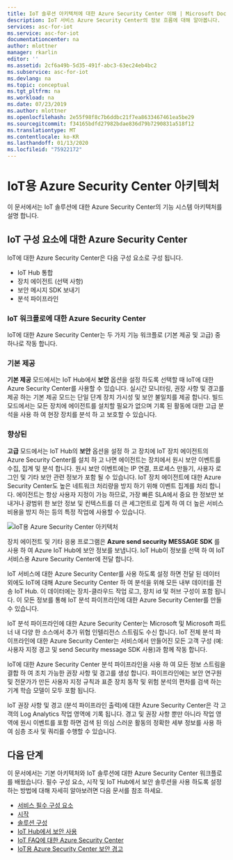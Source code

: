 ```yaml
---
title: IoT 솔루션 아키텍처에 대한 Azure Security Center 이해 | Microsoft Docs
description: IoT 서비스 Azure Security Center의 정보 흐름에 대해 알아봅니다.
services: asc-for-iot
ms.service: asc-for-iot
documentationcenter: na
author: mlottner
manager: rkarlin
editor: ''
ms.assetid: 2cf6a49b-5d35-491f-abc3-63ec24eb4bc2
ms.subservice: asc-for-iot
ms.devlang: na
ms.topic: conceptual
ms.tgt_pltfrm: na
ms.workload: na
ms.date: 07/23/2019
ms.author: mlottner
ms.openlocfilehash: 2e55f98f8c7b6ddbc21f7ea8633467461ea5be29
ms.sourcegitcommit: f34165bdfd27982bdae836d79b7290831a518f12
ms.translationtype: MT
ms.contentlocale: ko-KR
ms.lasthandoff: 01/13/2020
ms.locfileid: "75922172"
---
```

# <a name="azure-security-center-for-iot-architecture"></a>IoT용 Azure Security Center 아키텍처

이 문서에서는 IoT 솔루션에 대한 Azure Security Center의 기능 시스템 아키텍처를 설명 합니다. 

## <a name="azure-security-center-for-iot-components"></a>IoT 구성 요소에 대한 Azure Security Center

IoT에 대한 Azure Security Center은 다음 구성 요소로 구성 됩니다.
- IoT Hub 통합
- 장치 에이전트 (선택 사항)
- 보안 메시지 SDK 보내기
- 분석 파이프라인
 
### <a name="azure-security-center-for-iot-workflows"></a>IoT 워크플로에 대한 Azure Security Center

IoT에 대한 Azure Security Center는 두 가지 기능 워크플로 (기본 제공 및 고급) 중 하나로 작동 합니다.  

### <a name="built-in"></a>기본 제공
**기본 제공** 모드에서는 IoT Hub에서 **보안** 옵션을 설정 하도록 선택할 때 IoT에 대한 Azure Security Center를 사용할 수 있습니다. 실시간 모니터링, 권장 사항 및 경고를 제공 하는 기본 제공 모드는 단일 단계 장치 가시성 및 보안 불일치를 제공 합니다. 빌드 모드에서는 모든 장치에 에이전트를 설치할 필요가 없으며 기록 된 활동에 대한 고급 분석을 사용 하 여 현장 장치를 분석 하 고 보호할 수 있습니다. 

### <a name="enhanced"></a>향상된 
**고급** 모드에서는 IoT Hub의 **보안** 옵션을 설정 하 고 장치에 IoT 장치 에이전트의 Azure Security Center를 설치 하 고 나면 에이전트는 장치에서 원시 보안 이벤트를 수집, 집계 및 분석 합니다. 원시 보안 이벤트에는 IP 연결, 프로세스 만들기, 사용자 로그인 및 기타 보안 관련 정보가 포함 될 수 있습니다. IoT 장치 에이전트에 대한 Azure Security Center도 높은 네트워크 처리량을 방지 하기 위해 이벤트 집계를 처리 합니다. 에이전트는 항상 사용자 지정이 가능 하므로, 가장 빠른 SLA에서 중요 한 정보만 보내거나 광범위 한 보안 정보 및 컨텍스트를 더 큰 세그먼트로 집계 하 여 더 높은 서비스 비용을 방지 하는 등의 특정 작업에 사용할 수 있습니다.

![IoT용 Azure Security Center 아키텍처](./media/architecture/azure-iot-security-architecture.png)
 
장치 에이전트 및 기타 응용 프로그램은 **Azure send security MESSAGE SDK** 를 사용 하 여 Azure IoT Hub에 보안 정보를 보냅니다. IoT Hub이 정보를 선택 하 여 IoT 서비스용 Azure Security Center에 전달 합니다.

IoT 서비스에 대한 Azure Security Center를 사용 하도록 설정 하면 전달 된 데이터 외에도 IoT에 대해 Azure Security Center 하 여 분석을 위해 모든 내부 데이터를 전송 IoT Hub. 이 데이터에는 장치-클라우드 작업 로그, 장치 id 및 허브 구성이 포함 됩니다. 이 모든 정보를 통해 IoT 분석 파이프라인에 대한 Azure Security Center를 만들 수 있습니다.
 
IoT 분석 파이프라인에 대한 Azure Security Center는 Microsoft 및 Microsoft 파트너 내 다양 한 소스에서 추가 위협 인텔리전스 스트림도 수신 합니다. IoT 전체 분석 파이프라인에 대한 Azure Security Center는 서비스에서 만들어진 모든 고객 구성 (예: 사용자 지정 경고 및 send Security message SDK 사용)과 함께 작동 합니다.
 
IoT에 대한 Azure Security Center 분석 파이프라인을 사용 하 여 모든 정보 스트림을 결합 하 여 조치 가능한 권장 사항 및 경고를 생성 합니다. 파이프라인에는 보안 연구원 및 전문가가 만든 사용자 지정 규칙과 표준 장치 동작 및 위험 분석의 편차를 검색 하는 기계 학습 모델이 모두 포함 됩니다.
 
IoT 권장 사항 및 경고 (분석 파이프라인 출력)에 대한 Azure Security Center은 각 고객의 Log Analytics 작업 영역에 기록 됩니다. 경고 및 권장 사항 뿐만 아니라 작업 영역에 원시 이벤트를 포함 하면 검색 된 의심 스러운 활동의 정확한 세부 정보를 사용 하 여 심층 조사 및 쿼리를 수행할 수 있습니다.  

## <a name="next-steps"></a>다음 단계

이 문서에서는 기본 아키텍처와 IoT 솔루션에 대한 Azure Security Center 워크플로를 배웠습니다. 필수 구성 요소, 시작 및 IoT Hub에서 보안 솔루션을 사용 하도록 설정 하는 방법에 대해 자세히 알아보려면 다음 문서를 참조 하세요.

- [서비스 필수 구성 요소](service-prerequisites.md)
- [시작](getting-started.md)
- [솔루션 구성](quickstart-configure-your-solution.md)
- [IoT Hub에서 보안 사용](quickstart-onboard-iot-hub.md)
- [IoT FAQ에 대한 Azure Security Center](resources-frequently-asked-questions.md)
- [IoT용 Azure Security Center 보안 경고](concept-security-alerts.md)
